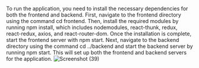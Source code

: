 To run the application, you need to install the necessary dependencies for both the frontend and backend. First, navigate to the frontend directory using the command cd frontend. 
Then, install the required modules by running npm install, which includes nodemodules, react-thunk, redux, react-redux, axios, and react-router-dom. 
Once the installation is complete, start the frontend server with npm start. 
Next, navigate to the backend directory using the command cd ../backend and start the backend server by running npm start. 
This will set up both the frontend and backend servers for the application.
![Screenshot (39)](https://github.com/user-attachments/assets/7828d2e1-4d92-4790-8134-d3a262b4cfb6)
